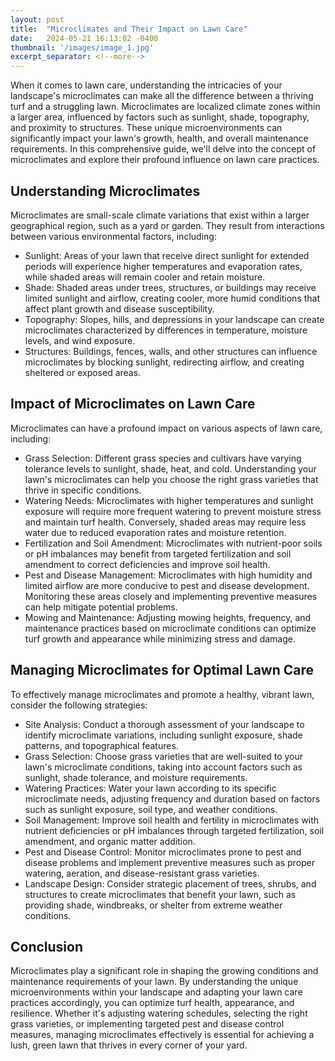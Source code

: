 ```yaml
---
layout: post
title:  "Microclimates and Their Impact on Lawn Care"
date:   2024-05-21 16:13:02 -0400
thumbnail: '/images/image_1.jpg'
excerpt_separator: <!--more-->
---
```

When it comes to lawn care, understanding the intricacies of your landscape's microclimates can make all the difference between a thriving turf and a struggling lawn. <!--more-->Microclimates are localized climate zones within a larger area, influenced by factors such as sunlight, shade, topography, and proximity to structures. These unique microenvironments can significantly impact your lawn's growth, health, and overall maintenance requirements. In this comprehensive guide, we'll delve into the concept of microclimates and explore their profound influence on lawn care practices.

## Understanding Microclimates
Microclimates are small-scale climate variations that exist within a larger geographical region, such as a yard or garden. They result from interactions between various environmental factors, including:
* Sunlight: Areas of your lawn that receive direct sunlight for extended periods will experience higher temperatures and evaporation rates, while shaded areas will remain cooler and retain moisture.
* Shade: Shaded areas under trees, structures, or buildings may receive limited sunlight and airflow, creating cooler, more humid conditions that affect plant growth and disease susceptibility.
* Topography: Slopes, hills, and depressions in your landscape can create microclimates characterized by differences in temperature, moisture levels, and wind exposure.
* Structures: Buildings, fences, walls, and other structures can influence microclimates by blocking sunlight, redirecting airflow, and creating sheltered or exposed areas.

## Impact of Microclimates on Lawn Care
Microclimates can have a profound impact on various aspects of lawn care, including:
* Grass Selection: Different grass species and cultivars have varying tolerance levels to sunlight, shade, heat, and cold. Understanding your lawn's microclimates can help you choose the right grass varieties that thrive in specific conditions.
* Watering Needs: Microclimates with higher temperatures and sunlight exposure will require more frequent watering to prevent moisture stress and maintain turf health. Conversely, shaded areas may require less water due to reduced evaporation rates and moisture retention.
* Fertilization and Soil Amendment: Microclimates with nutrient-poor soils or pH imbalances may benefit from targeted fertilization and soil amendment to correct deficiencies and improve soil health.
* Pest and Disease Management: Microclimates with high humidity and limited airflow are more conducive to pest and disease development. Monitoring these areas closely and implementing preventive measures can help mitigate potential problems.
* Mowing and Maintenance: Adjusting mowing heights, frequency, and maintenance practices based on microclimate conditions can optimize turf growth and appearance while minimizing stress and damage.

## Managing Microclimates for Optimal Lawn Care
To effectively manage microclimates and promote a healthy, vibrant lawn, consider the following strategies:
* Site Analysis: Conduct a thorough assessment of your landscape to identify microclimate variations, including sunlight exposure, shade patterns, and topographical features.
* Grass Selection: Choose grass varieties that are well-suited to your lawn's microclimate conditions, taking into account factors such as sunlight, shade tolerance, and moisture requirements.
* Watering Practices: Water your lawn according to its specific microclimate needs, adjusting frequency and duration based on factors such as sunlight exposure, soil type, and weather conditions.
* Soil Management: Improve soil health and fertility in microclimates with nutrient deficiencies or pH imbalances through targeted fertilization, soil amendment, and organic matter addition.
* Pest and Disease Control: Monitor microclimates prone to pest and disease problems and implement preventive measures such as proper watering, aeration, and disease-resistant grass varieties.
* Landscape Design: Consider strategic placement of trees, shrubs, and structures to create microclimates that benefit your lawn, such as providing shade, windbreaks, or shelter from extreme weather conditions.

## Conclusion
Microclimates play a significant role in shaping the growing conditions and maintenance requirements of your lawn. By understanding the unique microenvironments within your landscape and adapting your lawn care practices accordingly, you can optimize turf health, appearance, and resilience. Whether it's adjusting watering schedules, selecting the right grass varieties, or implementing targeted pest and disease control measures, managing microclimates effectively is essential for achieving a lush, green lawn that thrives in every corner of your yard.
